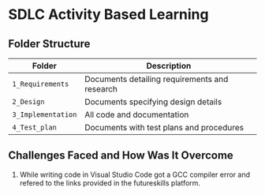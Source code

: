 # SDLC Activity Based Learning

## Folder Structure
Folder             | Description
-------------------| -----------------------------------------
`1_Requirements`   | Documents detailing requirements and research
`2_Design`         | Documents specifying design details
`3_Implementation` | All code and documentation
`4_Test_plan`      | Documents with test plans and procedures


## Challenges Faced and How Was It Overcome

1. While writing code in Visual Studio Code got a GCC compiler error and refered to the links provided in the futureskills platform.


